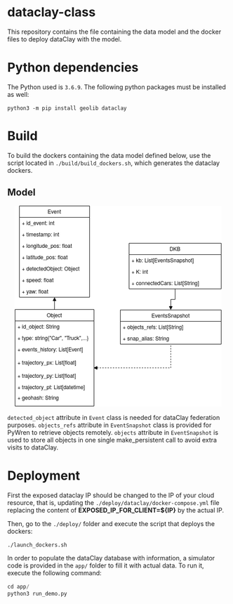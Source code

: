 # dataclay-class

This repository contains the file containing the data model and the docker files
to deploy dataClay with the model.

# Python dependencies

The Python used is `3.6.9`. The following python packages must be installed as well:

```
python3 -m pip install geolib dataclay
```

# Build

To build the dockers containing the data model defined below, use the script located in `./build/build_dockers.sh`, which generates the dataclay dockers.

## Model 

<p align="center"><img src="./imgs/class-dataclay-model.png" alt="DataClay Model" title="DataClay Model"/></p>

`detected_object` attribute in `Event` class is needed for dataClay federation purposes. `objects_refs` attribute in `EventSnapshot` class is provided for PyWren to retrieve objects remotely. `objects` attribute in `EventSnapshot` is used to store all objects in one single make\_persistent call to avoid extra visits to dataClay.


# Deployment

First the exposed dataclay IP should be changed to the IP of your cloud resource, that is, updating the `./deploy/dataclay/docker-compose.yml` file replacing the content of **EXPOSED_IP_FOR_CLIENT=${IP}** by the actual IP.

Then, go to the `./deploy/` folder and execute the script that deploys the dockers:
```
./launch_dockers.sh
```

In order to populate the dataClay database with information, a simulator code is provided in the `app/` folder to fill it with actual data. To run it, execute the following command:
```python
cd app/
python3 run_demo.py
```
